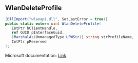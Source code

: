 ## WlanDeleteProfile

```csharp
[DllImport("wlanapi.dll", SetLastError = true)]
public static extern uint WlanDeleteProfile(
   IntPtr hClientHandle,
   ref GUID pInterfaceGuid,
   [MarshalAs(UnmanagedType.LPWStr)] string strProfileName,
   IntPtr pReserved
);
```

Microsoft documentation: [Link](https://docs.microsoft.com/en-us/windows/win32/api/wlanapi/nf-wlanapi-wlandeleteprofile)
